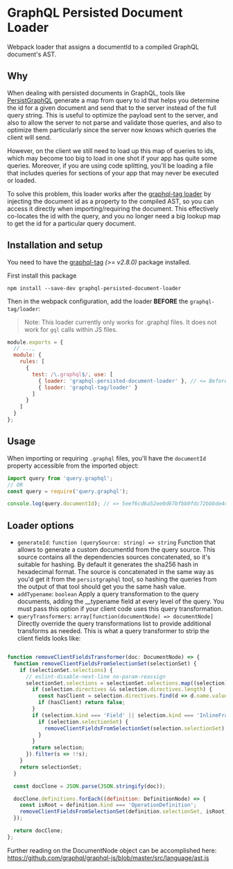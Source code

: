 # GraphQL Persisted Document Loader

Webpack loader that assigns a documentId to a compiled GraphQL document's AST.

## Why

When dealing with persisted documents in GraphQL, tools like [PersistGraphQL](https://github.com/apollographql/persistgraphql) generate a map from query to id that helps you determine the id for a given document and send that to the server instead of the full query string. This is useful to optimize the payload sent to the server, and also to allow the server to not parse and validate those queries, and also to optimize them particularly since the server now knows which queries the client will send.

However, on the client we still need to load up this map of queries to ids, which may become too big to load in one shot if your app has quite some queries. Moreover, if you are using code splitting, you'll be loading a file that includes queries for sections of your app that may never be executed or loaded.

To solve this problem, this loader works after the [graphql-tag loader](https://github.com/apollographql/graphql-tag) by injecting the document id as a property to the compiled AST, so you can access it directly when importing/requiring the document. This effectively co-locates the id with the query, and you no longer need a big lookup map to get the id for a particular query document.

## Installation and setup

You need to have the [graphql-tag](https://github.com/apollographql/graphql-tag) *(>= v2.8.0)* package installed.

First install this package

```
npm install --save-dev graphql-persisted-document-loader
```

Then in the webpack configuration, add the loader **BEFORE** the `graphql-tag/loader`:

> Note: This loader currently only works for .graphql files. It does not work for `gql` calls within JS files.

```js
module.exports = {
  // ...,
  module: {
    rules: [
      {
        test: /\.graphql$/, use: [
          { loader: 'graphql-persisted-document-loader' }, // <= Before graphql-tag/loader!
          { loader: 'graphql-tag/loader' }
        ]
      }
    ]
  }
};
```

## Usage

When importing or requiring `.graphql` files, you'll have the `documentId` property accessible from the imported object:

```js
import query from 'query.graphql';
// OR
const query = require('query.graphql');

console.log(query.documentId); // => 5eef6cd6a52ee0d67bfbb0fdc72bbbde4d70331834eeec95787fe71b45f0a491
```

## Loader options

* `generateId`: `function (querySource: string) => string` Function that allows to generate a custom documentId from the query source. This source contains all the dependencies sources concatenated, so it's suitable for hashing. By default it generates the sha256 hash in hexadecimal format. The source is concatenated in the same way as you'd get it from the `persistgraphql` tool, so hashing the queries from the output of that tool should get you the same hash value.
* `addTypename`: `boolean` Apply a query transformation to the query documents, adding the __typename field at every level of the query. You must pass this option if your client code uses this query transformation.
* `queryTransformers`: `array[function(documentNode) => documentNode]` Directly override the query transformations list to provide additional transforms as needed. This is what a query transformer to strip the client fields looks like:

```js

function removeClientFieldsTransformer(doc: DocumentNode) => {
  function removeClientFieldsFromSelectionSet(selectionSet) {
    if (selectionSet.selections) {
      // eslint-disable-next-line no-param-reassign
      selectionSet.selections = selectionSet.selections.map((selection) => {
        if (selection.directives && selection.directives.length) {
          const hasClient = selection.directives.find(d => d.name.value === 'client');
          if (hasClient) return false;
        }
        if (selection.kind === 'Field' || selection.kind === 'InlineFragment') {
          if (selection.selectionSet) {
            removeClientFieldsFromSelectionSet(selection.selectionSet);
          }
        }
        return selection;
      }).filter(s => !!s);
    }
    return selectionSet;
  }

  const docClone = JSON.parse(JSON.stringify(doc));

  docClone.definitions.forEach((definition: DefinitionNode) => {
    const isRoot = definition.kind === 'OperationDefinition';
    removeClientFieldsFromSelectionSet(definition.selectionSet, isRoot);
  });

  return docClone;
};
```
Further reading on the DocumentNode object can be accomplished here: https://github.com/graphql/graphql-js/blob/master/src/language/ast.js
